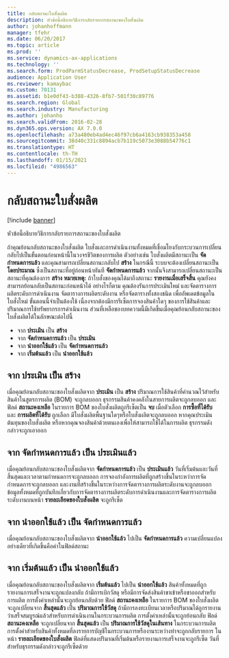 ```yaml
---
title: กลับสถานะใบสั่งผลิต
description: หัวข้อนี้อธิบายวิธีการกลับรายการสถานะของใบสั่งผลิต
author: johanhoffmann
manager: tfehr
ms.date: 06/20/2017
ms.topic: article
ms.prod: ''
ms.service: dynamics-ax-applications
ms.technology: ''
ms.search.form: ProdParmStatusDecrease, ProdSetupStatusDecrease
audience: Application User
ms.reviewer: kamaybac
ms.custom: 70131
ms.assetid: b1e0df43-b388-4326-8fb7-501f30c89776
ms.search.region: Global
ms.search.industry: Manufacturing
ms.author: johanho
ms.search.validFrom: 2016-02-28
ms.dyn365.ops.version: AX 7.0.0
ms.openlocfilehash: a73a480eb4ad4ec46f97cb6a4163cb938353a458
ms.sourcegitcommit: 38d40c331c8894acb7b119c5073e3088b54776c1
ms.translationtype: HT
ms.contentlocale: th-TH
ms.lasthandoff: 01/15/2021
ms.locfileid: "4986563"
---
```

# <a name="reverse-the-production-order-status"></a>กลับสถานะใบสั่งผลิต

[!include [banner](../includes/banner.md)]

หัวข้อนี้อธิบายวิธีการกลับรายการสถานะของใบสั่งผลิต 

ถ้าคุณย้อนกลับสถานะของใบสั่งผลิต ใบสั่งและการดำเนินงานทั้งหมดที่เชื่อมโยงกับกระบวนการเปลี่ยนกลับไปเป็นขั้นตอนก่อนหน้านี้ในวงจรชีวิตของการผลิต ตัวอย่างเช่น ใบสั่งผลิตมีสถานะเป็น **จัดกำหนดการแล้ว** และคุณสามารถเปลี่ยนสถานะกลับไป **สร้าง** ในกรณีนี้ ระบบจะต้องเปลี่ยนสถานะเป็น **โดยประมาณ** ซึ่งเป็นสถานะที่อยู่ก่อนหน้าทันที **จัดกำหนดการแล้ว** จากนั้นจึงสามารถเปลี่ยนสถานะเป็นสถานะที่คุณต้องการ **สร้าง** **หมายเหตุ:** ถ้าใบสั่งของคุณได้มาถึงสถานะ **รายงานเมื่อเสร็จสิ้น** คุณยังคงสามารถย้อนกลับเป็นสถานะก่อนหน้าได้ อย่างไรก็ตาม คุณต้องรันการประเมินใหม่ และจัดตารางการผลิตระดับการดำเนินงาน จัดตารางการผลิตระดับงาน หรือจัดตารางทั้งสองชนิด เพื่ออัพเดตข้อมูลในใบสั่งใหม่ ขั้นตอนนี้จำเป็นต้องใช้ เนื่องจากต้องมีการรีเซ็ตการจองสินค้าใดๆ ของการใช้สินค้าและปริมาณการใช้ทรัพยากรการดำเนินงาน ส่วนที่เหลือของบทความนี้มีเกิดขึ้นเมื่อคุณย้อนกลับสถานะของใบสั่งผลิตได้ในลักษณะต่อไปนี้

-   จาก **ประเมิน** เป็น **สร้าง**
-   จาก **จัดกำหนดการแล้ว** เป็น **ประเมิน**
-   จาก **นำออกใช้แล้ว** เป็น **จัดกำหนดการแล้ว**
-   จาก **เริ่มต้นแล้ว** เป็น **นำออกใช้แล้ว**

## <a name="from-estimated-to-created"></a>จาก ประเมิน เป็น สร้าง
เมื่อคุณย้อนกลับสถานะของใบสั่งผลิตจาก **ประเมิน** เป็น **สร้าง** ปริมาณการใช้สินค้าที่คำนวณไว้สำหรับสินค้าในสูตรการผลิต (BOM) จะถูกลบออก ธุรกรรมสินค้าคงคลังในสายการผลิตจะถูกลบออก และฟิลด์ **สถานะคงเหลือ** ในรายการ BOM ของใบสั่งผลิตถูกรีเซ็ตเป็น **จบ** เมื่อตัวเลือก **การซื้อที่ได้รับ** และ **การผลิตที่ได้รับ** ถูกเลือก มีใบสั่งผลิตพื้นฐานใดๆหรือใบสั่งผลิตจะถูกลบออก หากคุณประเมินต้นทุนของใบสั่งผลิต หรือหากคุณจองสินค้าด้วยตนเองเพื่อให้สามารถใช้ได้ในการผลิต ธุรกรรมดังกล่าวจะถูกเอาออก

## <a name="from-scheduled-to-estimated"></a>จาก จัดกำหนดการแล้ว เป็น ประเมินแล้ว
เมื่อคุณย้อนกลับสถานะของใบสั่งผลิตจาก **จัดกำหนดการแล้ว** เป็น **ประเมินแล้ว** วันที่เริ่มต้นและวันที่สิ้นสุดและเวลาตามกำหนดการจะถูกลบออก การจองกำลังการผลิตที่ถูกสร้างขึ้นในระหว่าการจัดกำหนดการจะถูกลบออก และงานที่สร้างขึ้นในระหว่างการจัดตารางการผลิตระดับงานจะถูกลบออก ข้อมูลทั้งหมดที่ถูกบันทึกเกี่ยวกับการจัดตารางการผลิตระดับการดำเนินงานและการจัดตารางการผลิตระดับงานบนหน้า **รายละเอียดของใบสั่งผลิต** จะถูกรีเซ็ต

## <a name="from-released-to-scheduled"></a>จาก นำออกใช้แล้ว เป็น จัดกำหนดการแล้ว
เมื่อคุณย้อนกลับสถานะของใบสั่งผลิตจาก **นำออกใช้แล้ว** ไปเป็น **จัดกำหนดการแล้ว** ความเปลี่ยนแปลงอย่างเดียวที่เกิดขึ้นคือค่าในฟิลด์สถานะ

## <a name="from-started-to-released"></a>จาก เริ่มต้นแล้ว เป็น นำออกใช้แล้ว
เมื่อคุณย้อนกลับสถานะของใบสั่งผลิตจาก **เริ่มต้นแล้ว** ไปเป็น **นำออกใช้แล้ว** สินค้าทั้งหมดที่ถูกรายงานการเสร็จงานจะถูกแปลงกลับ ถ้ามีการเบิกวัสดุ หรือมีการจัดส่งสินค้าขาเข้าหรือขาออกสำหรับการผลิต การตั้งค่าเหล่านั้นจะถูกย้อนกลับด้วย ฟิลด์ **สถานะคงเหลือ** ในรายการ BOM ของใบสั่งผลิตจะถูกเปลี่ยนจาก **สิ้นสุดแล้ว** เป็น **ปริมาณการใช้วัสดุ** ถ้ามีการลงทะเบียนเวลาหรือปริมาณได้ถูกรายงานว่าเสร็จสมบูรณ์แล้วสำหรับการดำเนินงานในกระบวนการผลิต การตั้งค่าเหล่านั้นจะถูกย้อนกลับ ฟิลด์ **สถานะคงเหลือ** จะถูกเปลี่ยนจาก **สิ้นสุดแล้ว** เป็น **ปริมาณการใช้วัสดุในเส้นทาง** ในกระบวนการผลิต การตั้งค่าสำหรับสินค้าทั้งหมดที่ลงรายการบัญชีในกระบวนการหรืองานระหว่างทำจะถูกกลับรายการ ในหน้า **รายละเอียดของใบสั่งผลิต** ฟิลด์ที่แสดงปริมาณที่เริ่มต้นหรือรายงานการเสร็จงานจะถูกรีเซ็ต วันที่สำหรับธุรกรรมดังกล่าวจะถูกรีเซ็ตด้วย



